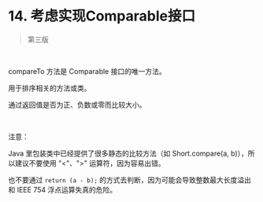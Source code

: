 # 14. 考虑实现Comparable接口

> 第三版

​    

compareTo 方法是 Comparable 接口的唯一方法。

用于排序相关的方法或类。

通过返回值是否为正、负数或零而比较大小。

​    

注意：

Java 里包装类中已经提供了很多静态的比较方法（如 Short.compare(a, b)），所以建议不要使用 "<"、">" 运算符，因为容易出错。

也不要通过 `return (a - b);` 的方式去判断，因为可能会导致整数最大长度溢出和 IEEE 754 浮点运算失真的危险。